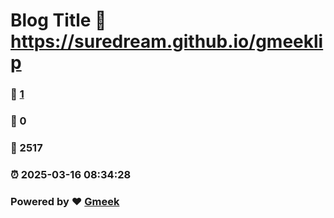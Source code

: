 # Blog Title :link: https://suredream.github.io/gmeeklip 
### :page_facing_up: [1](https://suredream.github.io/gmeeklip/tag.html) 
### :speech_balloon: 0 
### :hibiscus: 2517 
### :alarm_clock: 2025-03-16 08:34:28 
### Powered by :heart: [Gmeek](https://github.com/Meekdai/Gmeek)
